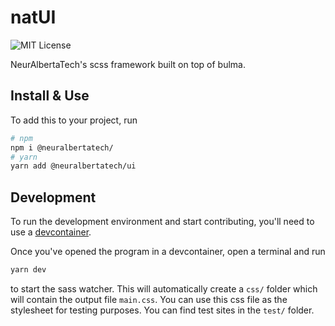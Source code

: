 # natUI
![MIT License](https://img.shields.io/github/license/neuralbertatech/natUI)

NeurAlbertaTech's scss framework built on top of bulma.

## Install & Use
To add this to your project, run
```bash
# npm
npm i @neuralbertatech/
# yarn
yarn add @neuralbertatech/ui
```

## Development
To run the development environment and start contributing, you'll need to use a [devcontainer](https://containers.dev/). 

Once you've opened the program in a devcontainer, open a terminal and run
```bash
yarn dev
```
to start the sass watcher. This will automatically create a `css/` folder which will contain the output file `main.css`. You can use this css file as the stylesheet for testing purposes. You can find test sites in the `test/` folder.
